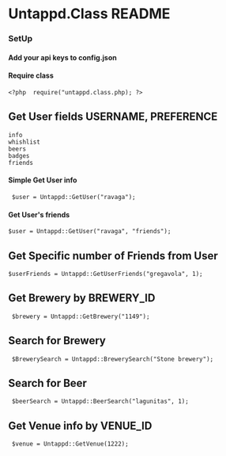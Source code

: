     
# Untappd.Class README

### SetUp

#### **Add your api keys to config.json**
#### **Require class**
`<?php  require("untappd.class.php); ?>`

## Get User fields USERNAME, PREFERENCE
    info
    whishlist
    beers
    badges
    friends

#### Simple Get User info
` $user = Untappd::GetUser("ravaga");`
#### Get User's friends
` $user = Untappd::GetUser("ravaga", "friends"); `    
    
## Get Specific number of Friends from User 
` $userFriends = Untappd::GetUserFriends("gregavola", 1); `
    
## Get Brewery by BREWERY_ID
` $brewery = Untappd::GetBrewery("1149");`

## Search for Brewery
` $BrewerySearch = Untappd::BrewerySearch("Stone brewery");`
    
## Search for Beer  
` $beerSearch = Untappd::BeerSearch("lagunitas", 1);`

## Get Venue info by VENUE_ID
` $venue = Untappd::GetVenue(1222);`
